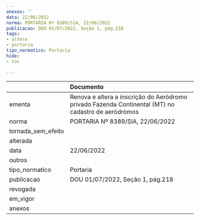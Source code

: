 ```yaml
---
anexos: ''
data: 22/06/2022
norma: PORTARIA Nº 8389/SIA, 22/06/2022
publicacao: DOU 01/07/2022, Seção 1, pág.218
tags:
- altera
- portaria
tipo_normatico: Portaria
hide: 
- toc 
 
---
```


|                    | Documento                                                                                           |
|:-------------------|:----------------------------------------------------------------------------------------------------|
| ementa             | Renova e altera a inscrição do Aeródromo privado Fazenda Continental (MT) no cadastro de aeródromos |
| norma              | PORTARIA Nº 8389/SIA, 22/06/2022                                                                    |
| tornada_sem_efeito |                                                                                                     |
| alterada           |                                                                                                     |
| data               | 22/06/2022                                                                                          |
| outros             |                                                                                                     |
| tipo_normatico     | Portaria                                                                                            |
| publicacao         | DOU 01/07/2022, Seção 1, pág.218                                                                    |
| revogada           |                                                                                                     |
| em_vigor           |                                                                                                     |
| anexos             |                                                                                                     |